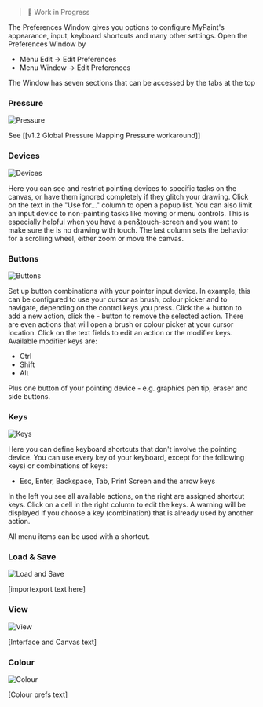 > 🚧 Work in Progress

The Preferences Window gives you options to configure MyPaint's appearance, input, keyboard shortcuts and many other settings. Open the Preferences Window by
* Menu Edit -> Edit Preferences
* Menu Window -> Edit Preferences

The Window has seven sections that can be accessed by the tabs at the top

### Pressure
![Pressure](https://cloud.githubusercontent.com/assets/6949092/21141035/574be786-c13b-11e6-9eb3-8aa71c1edf4f.PNG)

See [[v1.2 Global Pressure Mapping Pressure workaround]]

### Devices
![Devices](https://cloud.githubusercontent.com/assets/6949092/21141036/574dca06-c13b-11e6-880f-afaaa0fae1f0.PNG)

Here you can see and restrict pointing devices to specific tasks on the canvas, or have them ignored completely if they glitch your drawing. Click on the text in the "Use for..." column to open a popup list. You can also limit an input device to non-painting tasks like moving or menu controls. This is especially helpful when you have a pen&touch-screen and you want to make sure the is no drawing with touch. The last column sets the behavior for a scrolling wheel, either zoom or move the canvas.

### Buttons
![Buttons](https://cloud.githubusercontent.com/assets/6949092/21141037/574eba6a-c13b-11e6-87a5-db53f869bebc.PNG)

Set up button combinations with your pointer input device. In example, this can be configured to use your cursor as brush, colour picker and to navigate, depending on the control keys you press. Click the + button to add a new action, click the - button to remove the selected action. There are even actions that will open a brush or colour picker at your cursor location. Click on the text fields to edit an action or the modifier keys. Available modifier keys are:
* Ctrl
* Shift
* Alt

Plus one button of your pointing device - e.g. graphics pen tip, eraser and side buttons.

### Keys
![Keys](https://cloud.githubusercontent.com/assets/6949092/21141038/5750ea24-c13b-11e6-9fbc-c12cde4a98f8.PNG)

Here you can define keyboard shortcuts that don't involve the pointing device. You can use every key of your keyboard, except for the following keys) or combinations of keys:

- Esc, Enter, Backspace, Tab, Print Screen and the arrow keys

In the left you see all available actions, on the right are assigned shortcut keys. Click on a cell in the right column to edit the keys. A warning will be displayed if you choose a key (combination) that is already used by another action. 

All menu items can be used with a shortcut.

### Load & Save
![Load and Save](https://cloud.githubusercontent.com/assets/6949092/21141039/5751d6e6-c13b-11e6-9f14-9fca63941eb8.PNG)

[importexport text here]

### View
![View](https://cloud.githubusercontent.com/assets/6949092/21141040/5753a584-c13b-11e6-9747-d38e0799d246.PNG)

[Interface and Canvas text]

### Colour
![Colour](https://cloud.githubusercontent.com/assets/6949092/21141041/576221a4-c13b-11e6-8d12-12990d8643a4.PNG)

[Colour prefs text]